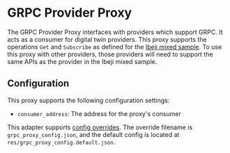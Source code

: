 # GRPC Provider Proxy

The GRPC Provider Proxy interfaces with providers which support GRPC. It acts as a consumer for digital twin providers. This proxy supports the operations `Get` and `Subscribe` as defined for the [Ibeji mixed sample](https://github.com/eclipse-ibeji/ibeji/tree/main/samples/mixed). To use this proxy with other providers, those providers will need to support the same APIs as the provider in the Ibeji mixed sample.

## Configuration

This proxy supports the following configuration settings:

- `consumer_address`: The address for the proxy's consumer

This adapter supports [config overrides](../../../docs/config-overrides.md). The override filename is `grpc_proxy_config.json`, and the default config is located at `res/grpc_proxy_config.default.json`.